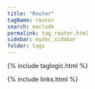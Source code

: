 ```yaml
---
title: "Router"
tagName: router
search: exclude
permalink: tag_router.html
sidebar: mydoc_sidebar
folder: tags
---
```

{% include taglogic.html %}

{% include links.html %}
